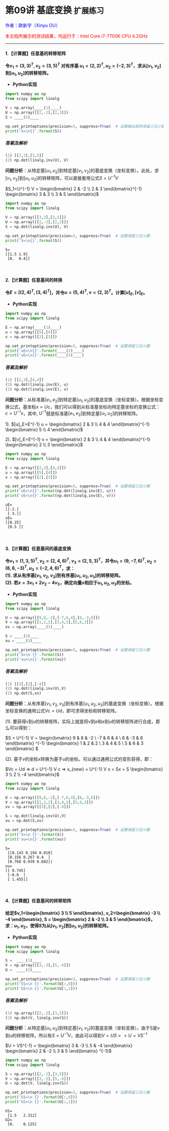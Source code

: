 # **第09讲 基底变换** `扩展练习`

<font color="blue">作者：欧新宇（Xinyu OU）</font>

<font color="red">本文档所展示的测试结果，均运行于：Intel Core i7-7700K CPU 4.2GHz</font>

---

#### **1.【计算题】任意基的转移矩阵** 
**令$v_1=(3,3)^T, v_2=(3,5)^T$ 对有序基 $u_1=(2,2)^T, u_2=(-2,3)^T$，求从$[v_1,v_2]$到$[u_1,u_2]$的转移矩阵。**

- **Python实现**

```python
import numpy as np
from scipy import linalg

V = np.array(____(1)____)
U = np.array([[2,-2],[2,3]])
S = ____(2)____

np.set_printoptions(precision=3, suppress=True)  # 设置输出矩阵保留三位小数
print('S=\n{}'.format(S))
```

##### **答案及解析**

```python
(1) [[3,3],[3,5]]
(2) np.dot(linalg.inv(U), V)
```

**问题分析**：从特定基$[u_1, u_2]$到特定基$[v_1, v_2]$的基底变换（坐标变换）。此处，求$[v_1,v_2]$到$[u_1,u_2]$的转移矩阵，可以直接套用公式$S=U^{-1} V$

$S_1=U^{-1} V = \begin{bmatrix} 2 & -2 \\ 2 & 3 \end{bmatrix}^{-1} \begin{bmatrix} 3 & 3 \\ 3 & 5 \end{bmatrix}$


```python
import numpy as np
from scipy import linalg

V = np.array([[3,3],[3,5]])
U = np.array([[2,-2],[2,3]])
S = np.dot(linalg.inv(U), V)

np.set_printoptions(precision=3, suppress=True)  # 设置保留三位小数
print('S=\n{}'.format(S))
```

    S=
    [[1.5 1.9]
     [0.  0.4]]
    

<br/>

#### **2.【计算题】任意基间的转换** 
**令$E=[(2,4)^T, (3,4)^T]$，并令$u=(5,4)^T,v=(2,3)^T$。计算$[u]_E, [v]_E$。**

- **Python实现**

```python
import numpy as np
from scipy import linalg

E = np.array(____(1)____)
u = np.array([[5],[4]])
v = np.array([[2],[3]])

np.set_printoptions(precision=3, suppress=True)  # 设置保留三位小数
print('uE=\n{}'.format(____(2)____)
print('vE=\n{}'.format(____(3)____)
```

##### **答案及解析**

```python
(1) [[2,3],[4,4]]
(2) np.dot(linalg.inv(E), u)
(2) np.dot(linalg.inv(E), v)
```

**问题分析**：从标准基$[e_1, e_2]$到特定基$[u_1, u_2]$的基底变换（坐标变换）。根据坐标变换公式，基坐标$x = Uc$，我们可以得到从标准基坐标向特定基坐标的变换公式：$c=U^{-1} x$，其中, $U^{-1}$就是标准基$[e_1, e_2]$到特定基$[u_1, u_2]$的转移矩阵。

1). $[u]_E=E^{-1} u = \begin{bmatrix} 2 & 3 \\ 4 & 4 \end{bmatrix}^{-1} \begin{bmatrix} 5 \\ 4 \end{bmatrix}$

2). $[v]_E=E^{-1} v = \begin{bmatrix} 2 & 3 \\ 4 & 4 \end{bmatrix}^{-1} \begin{bmatrix} 2 \\ 3 \end{bmatrix}$


```python
import numpy as np
from scipy import linalg

E = np.array([[2,3],[4,4]])
u = np.array([[5],[4]])
v = np.array([[2],[3]])

np.set_printoptions(precision=3, suppress=True)  # 设置保留三位小数
print('uE=\n{}'.format(np.dot(linalg.inv(E), u)))
print('vE=\n{}'.format(np.dot(linalg.inv(E), v)))
```

    uE=
    [[-2.]
     [ 3.]]
    vE=
    [[0.25]
     [0.5 ]]
    

<br/>

#### **3.【计算题】任意基间的基底变换** 
**令$v_1=(1,3,5)^T, v_2=(2,4,6)^T, v_3=(2,5,3)^T$，并令$u_1=(9,-7,6)^T, u_2=(8,6,-3)^T, u_3=(-2,4,6)^T$，求：   
(1). 求从有序基$[v_1, v_2, v_3]$到有序基$[u_1, u_2, u_3]$的转移矩阵。  
(2). 若$x=3v_1 + 2v_2 - 4v_3$，确定向量$x$相应于$u_1,u_2,u_3$的坐标。**  

- **Python实现**

```python
import numpy as np
from scipy import linalg

U = np.array([[9,8,-2],[-7,6,4],[6,-3,6]])
V = np.array([[1,2,2],[3,4,5],[5,6,3]])
xv = np.array(____(1)____)

S = ____(2)____
xu = ____(3)____

np.set_printoptions(precision=3, suppress=True)  # 设置保留三位小数
print('S=\n {}'.format(S))
print('xu=\n{}'.format(xu))
```

##### **答案及解析**

```python
(1) [[3],[2],[-4]]
(2) np.dot(linalg.inv(U),V)
(2) np.dot(S,xv)
```

**问题分析**：从有序基$[v_1, v_2, v_3]$到有序基$[u_1, u_2, u_3]$的基底变换（坐标变换）。根据坐标变换的通用公式$Vc = Ud$，即可求得坐标和转移矩阵。

(1). 要获得$v$到$u$的转移矩阵，实际上就是将$v$到$e$和$e$到$u$的转移矩阵进行合成，那么可以得到：

$S = U^{-1} V = \begin{bmatrix} 9 & 8 & -2 \\ -7 & 6 & 4 \\ 6 & -3 & 6 \end{bmatrix} ^{-1} \begin{bmatrix} 1 & 2 & 2 \\ 3 & 4 & 5 \\ 5 & 6 & 3 \end{bmatrix} $

(2). 基于$v$的坐标$x$转换为基于$u$的坐标，可以通过通用公式的变形获得，即：

$Vc = Ud => d = U^{-1} V c
=> x_{new} = U^{-1} V x = Sx = S \begin{bmatrix} 3 \\ 2 \\ -4 \end{bmatrix}$


```python
import numpy as np
from scipy import linalg

U = np.array([[9,8,-2],[-7,6,4],[6,-3,6]])
V = np.array([[1,2,2],[3,4,5],[5,6,3]])
xv = np.array([[3],[2],[-4]])

S = np.dot(linalg.inv(U),V)
xu = np.dot(S,xv)

np.set_printoptions(precision=3, suppress=True)  # 设置保留三位小数
print('S=\n {}'.format(S))
print('xu=\n{}'.format(xu))
```

    S=
     [[0.143 0.194 0.018]
     [0.156 0.267 0.4  ]
     [0.768 0.939 0.682]]
    xu=
    [[ 0.745]
     [-0.6  ]
     [ 1.455]]
    

<br/>

#### **4.【计算题】任意基间的转移矩阵** 
**给定$v_1=\begin{bmatrix} 3 \\ 5 \end{bmatrix}, v_2=\begin{bmatrix} -3 \\ -4 \end{bmatrix}, S = \begin{bmatrix} 2 & -2 \\ 3 & 5 \end{bmatrix}$，求：$u_1, u_2$，使得$S$为从$[v_1, v_2]$到$[u_1, u_2]$的转移矩阵。**  

- **Python实现**

```python
import numpy as np
from scipy import linalg

S =  ____(1)____
V = np.array([[3,-3],[5,-4]])
U =  ____(2)____

np.set_printoptions(precision=3, suppress=True)  # 设置保留三位小数
print('U1=\n {}'.format(U[:,0]))
print('U2=\n {}'.format(U[:,1]))
```

##### **答案及解析**

```python
(1) np.array([[2,-2],[3,5]])
(2) np.dot(V, linalg.inv(S))
```

**问题分析**：从特定基$[u_1, u_2]$到特定基$[v_1, v_2]$的基底变换（坐标变换）。由于S是v到u的转移矩阵，所以有$S=U^{-1} V$，由此可以得到$V=US => U=VS^{-1}$

$U = VS^{-1} = \begin{bmatrix} 3 & -3 \\ 5 & -4 \end{bmatrix} \begin{bmatrix} 2 & -2 \\ 3 & 5 \end{bmatrix} ^{-1}$



```python
import numpy as np
from scipy import linalg

S = np.array([[2,-2],[3,5]])
V = np.array([[3,-3],[5,-4]])
U = np.dot(V, linalg.inv(S))

np.set_printoptions(precision=3, suppress=True)  # 设置保留三位小数
print('U1=\n {}'.format(U[:,0]))
print('U2=\n {}'.format(U[:,1]))
```

    U1=
     [1.5   2.312]
    U2=
     [0.    0.125]
    
